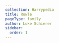 ```yaml
---
collection: Harrypedia
title: Rowle
pageType: family
author: Luke Schierer
sidebar:
  order: 1
---
```

